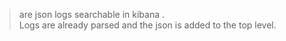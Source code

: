 
> are json logs searchable in kibana .    
Logs are already parsed and the json is added to the top level.​
